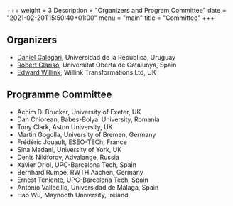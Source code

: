 +++
weight = 3
Description = "Organizers and Program Committee"
date = "2021-02-20T15:50:40+01:00"
menu = "main"
title = "Committee"
+++

## Organizers

* [Daniel Calegari](https://www.fing.edu.uy/~dcalegar/), Universidad de la República, Uruguay
* [Robert Clarisó](http://w.uoc.edu/robert-clariso), Universitat Oberta de Catalunya, Spain
* [Edward Willink](http://www.willink.me.uk/), Willink Transformations Ltd, UK

## Programme Committee 

* Achim D. Brucker, University of Exeter, UK
* Dan Chiorean, Babes-Bolyai University, Romania
* Tony Clark, Aston University, UK
* Martin Gogolla, University of Bremen, Germany
* Frédéric Jouault, ESEO-TECh, France
* Sina Madani, University of York, UK
* Denis Nikiforov, Advalange, Russia
* Xavier Oriol, UPC-Barcelona Tech, Spain
* Bernhard Rumpe, RWTH Aachen, Germany
* Ernest Teniente, UPC-Barcelona Tech, Spain
* Antonio Vallecillo, Universidad de Málaga, Spain
* Hao Wu, Maynooth University, Ireland
